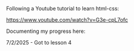 Following a Youtube tutorial to learn html-css:

https://www.youtube.com/watch?v=G3e-cpL7ofc

Documenting my progress here:

7/2/2025 - Got to lesson 4
